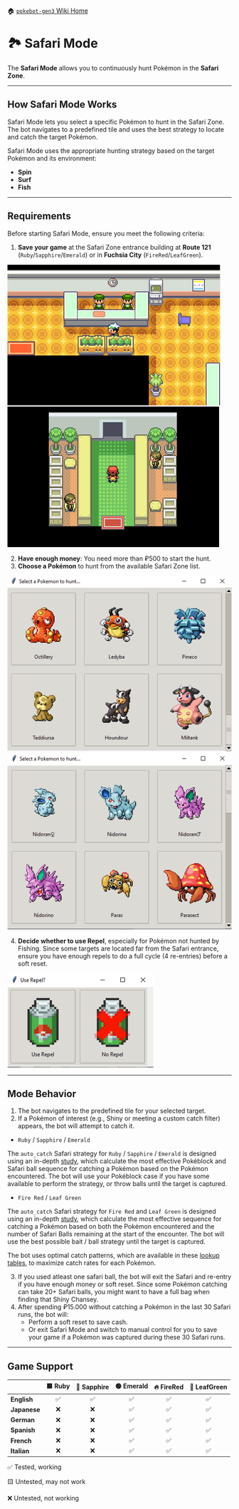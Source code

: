 🏠 [`pokebot-gen3` Wiki Home](../Readme.md)

# 🏞️ Safari Mode

The **Safari Mode** allows you to continuously hunt Pokémon in the **Safari Zone**.

---

## How Safari Mode Works

Safari Mode lets you select a specific Pokémon to hunt in the Safari Zone. The bot navigates to a predefined tile and uses the best strategy to locate and catch the target Pokémon.

Safari Mode uses the appropriate hunting strategy based on the target Pokémon and its environment:

- **Spin**
- **Surf**
- **Fish**

---

## Requirements

Before starting Safari Mode, ensure you meet the following criteria:

1. **Save your game** at the Safari Zone entrance building at **Route 121** (`Ruby`/`Sapphire`/`Emerald`) or in **Fuchsia City** (`FireRed`/`LeafGreen`).

![Safari Mode Start Screen](../images/safari_mode_start_rse.png)
![Safari Mode Start Screen](../images/safari_mode_start_frlg.png)

2. **Have enough money**: You need more than ₽500 to start the hunt.
3. **Choose a Pokémon** to hunt from the available Safari Zone list.

![Safari Mode Start Screen](../images/safari_target_rse.png)
![Safari Mode Start Screen](../images/safari_target.png)

4. **Decide whether to use Repel**, especially for Pokémon not hunted by Fishing. Since some targets are located far from the Safari entrance, ensure you have enough repels to do a full cycle (4 re-entries) before a soft reset.

![Safari Mode Start Screen](../images/repel_prompt_windows.png)

---

## Mode Behavior

1. The bot navigates to the predefined tile for your selected target.
2. If a Pokémon of interest (e.g., Shiny or meeting a custom catch filter) appears, the bot will attempt to catch it.

- `Ruby` / `Sapphire` / `Emerald`

The `auto_catch` Safari strategy for `Ruby` / `Sapphire` / `Emerald` is designed using an in-depth
[study](https://www.docdroid.net/oiHhrwd/hoenn-safari-zone-research-pdf), which calculate the most effective Pokéblock and Safari ball sequence for catching a Pokémon based on the Pokémon encountered.
The bot will use your Pokéblock case if you have some available to perform the strategy, or throw balls until the target is captured.

- `Fire Red` / `Leaf Green`

The `auto_catch` Safari strategy for `Fire Red` and `Leaf Green` is designed using an in-depth
[study](https://www.docdroid.net/Tx5NbeU/safari-zone-research-pdf),
which calculate the most effective sequence for catching a Pokémon based on both the Pokémon encountered and
the number of Safari Balls remaining at the start of the encounter.
The bot will use the best possible bait / ball strategy until the target is captured.

The bot uses optimal catch patterns, which are available in these
[lookup tables](https://www.docdroid.net/g3I5Qtl/frlg-lookup-tables-pdf), to maximize catch rates for each Pokémon.

3. If you used atleast one safari ball, the bot will exit the Safari and re-entry if you have enough money or soft reset. Since some Pokémon catching can take 20+ Safari balls, you might want to have a full bag when finding that Shiny Chansey.
4. After spending ₽15.000 without catching a Pokémon in the last 30 Safari runs, the bot will:
    - Perform a soft reset to save cash.
    - Or exit Safari Mode and switch to manual control for you to save your game if a Pokémon was captured during these 30 Safari runs.

---

## Game Support

|              | 🟥 Ruby | 🔷 Sapphire | 🟢 Emerald | 🔥 FireRed | 🌿 LeafGreen |
|:-------------|:-------:|:-----------:|:----------:|:----------:|:------------:|
| **English**  |    ✅    |      ✅      |     ✅      |     ✅      |      ✅       |
| **Japanese** |    ❌    |      ❌      |     ✅      |     ✅      |      ✅       |
| **German**   |    ❌    |      ❌      |     ✅      |     ✅      |      ✅       |
| **Spanish**  |    ❌    |      ❌      |     ✅      |     ✅      |      ✅       |
| **French**   |    ❌    |      ❌      |     ✅      |     ✅      |      ✅       |
| **Italian**  |    ❌    |      ❌      |     ✅      |     ✅      |      ✅       |

✅ Tested, working

🟨 Untested, may not work

❌ Untested, not working
